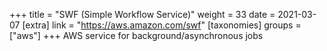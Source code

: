 +++
title = "SWF (Simple Workflow Service)"
weight = 33
date = 2021-03-07
[extra]
link = "https://aws.amazon.com/swf"
[taxonomies]
groups = ["aws"]
+++
AWS service for background/asynchronous jobs

